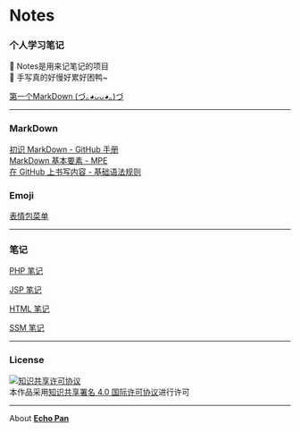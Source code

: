 # Notes

### 个人学习笔记

📝 Notes是用来记笔记的项目  
🙉 手写真的好慢好累好困鸭~  

[第一个MarkDown (づ｡◕ᴗᴗ◕｡)づ](./myFirstMD.md)  

***

### MarkDown

[初识 MarkDown - GitHub 手册](https://guides.github.com/features/mastering-markdown/)  
[MarkDown 基本要素 - MPE](https://shd101wyy.github.io/markdown-preview-enhanced/#/zh-cn/markdown-basics)  
[在 GitHub 上书写内容 - 基础语法规则](https://docs.github.com/cn/github/writing-on-github/getting-started-with-writing-and-formatting-on-github/basic-writing-and-formatting-syntax)  

### Emoji

[表情包菜单](https://github.com/ikatyang/emoji-cheat-sheet/blob/master/README.md)

***

### 笔记

[PHP 笔记](./PHP/index.md)  

[JSP 笔记](./JSP/index.md)

[HTML 笔记](./HTML/index.md)

[SSM 笔记](./SSM/index.md)

***

### License

[![知识共享许可协议](https://i.creativecommons.org/l/by/4.0/80x15.png)](https://i.creativecommons.org/l/by/4.0/80x15.png)  
本作品采用[知识共享署名 4.0 国际许可协议](http://creativecommons.org/licenses/by/4.0/)进行许可

***
About [**Echo Pan**](https://github.com/echopan)